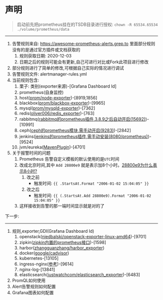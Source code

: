 # 声明

> 启动前先把prometheus挂在的TSDB目录进行授权: `chown -R 65534.65534 ./volume/prometheus/data`

---

1. 告警规则来自: <https://awesome-prometheus-alerts.grep.to> 里面部分规则没有的是通过官方插件或文档获取的
   1. 规则获取日期: 2020-12-03
   2. 日期之后的规则可能会有更新,自己可进行对比或Fork此项目进行修改
2. 部分规则进行了简单的修改,可根据自己实际的情况进行调试
3. 告警规则文件: alertmanager-rules.yml
4. 当前规则包含:
   1. 栗子: 类别(exporter来源)-[Grafana Dashboard Id]
   2. prometheus(自身监控)
   3. host([prom/node-exporter](https://hub.docker.com/r/prom/node-exporter))-[8919,1856]
   4. blackbox([prom/blackbox-exporter](https://hub.docker.com/r/prom/blackbox-exporter))-[9965]
   5. mysql([prom/mysqld-exporter](https://hub.docker.com/r/prom/mysqld-exporter))-[7362]
   6. redis([oliver006/redis_exporter](https://hub.docker.com/r/oliver006/redis_exporter))-[763]
   7. rabbitmq([rabbitmq的prometheus插件,3.8.9之后自动开启(15692)](https://www.rabbitmq.com/prometheus.html))-[10991]
   8. ceph([ceph的prometheus模块,需手动开启(9283)](https://docs.ceph.com/en/latest/mgr/prometheus/))-[2842]
   9. jenkins([jenkins的prometheus插件,需手动安装(8080/prometheus)](https://plugins.jenkins.io/prometheus/))-[9524]
   10. jvm/eureka([MavenPlugin](./docs/jvm.md))-[4701]
5. 关于报警时间的问题
    1. Prometheus 告警自定义模板的默认使用的是`UTC`时间
    2. 改成北京时间,其中 `Add 28800e9`  就是表示加8个小时。[28800e9为什么表示8小时?](https://www.google.com/search?q=28800e9%E4%B8%BA%E4%BB%80%E4%B9%88%E8%A1%A8%E7%A4%BA8%E5%B0%8F%E6%97%B6%3F&oq=28800e9%E4%B8%BA%E4%BB%80%E4%B9%88%E8%A1%A8%E7%A4%BA8%E5%B0%8F%E6%97%B6%3F&aqs=chrome..69i64j69i57.2040j0j1&sourceid=chrome&ie=UTF-8)
        1. 改之前
           - 触发时间: `{{ .StartsAt.Format "2006-01-02 15:04:05" }}`
        2. 改之后
           - 触发时间: `{{ (.StartsAt.Add 28800e9).Format "2006-01-02 15:04:05" }}`
    3. 这样接收到告警的那一端时间显示就是对的了

下一步:

---

1. 规则,exporter,GDI(Grafana Dashboard Id)
   1. openstack([niedbalski/openstack-exporter-linux-amd64](https://quay.io/niedbalski/openstack-exporter-linux-amd64))-[9701]
   2. zipkin([zipkin内置的prometheus接口](https://github.com/le-shi/docker-zipkin))-[1598]
   3. harbor([zhangguanzhang/harbor_exporter](https://hub.docker.com/r/zhangguanzhang/harbor_exporter))
   4. docker([google/cadvisor](https://hub.docker.com/r/google/cadvisor))
   5. kubernetes-[13105]
   6. ingress-nginx([参考](https://github.com/kubernetes/ingress-nginx/tree/master/deploy/prometheus))-[9614]
   7. nginx-log-[13841]
   8. elasticsearch([justwatchcom/elasticsearch_exporter](https://github.com/justwatchcom/elasticsearch_exporter))-[6483]
2. PromQL如何使用
3. Alert告警规则如何配置
4. Grafana图表如何配置
